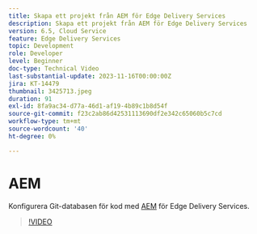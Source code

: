 ```yaml
---
title: Skapa ett projekt från AEM för Edge Delivery Services
description: Skapa ett projekt från AEM för Edge Delivery Services
version: 6.5, Cloud Service
feature: Edge Delivery Services
topic: Development
role: Developer
level: Beginner
doc-type: Technical Video
last-substantial-update: 2023-11-16T00:00:00Z
jira: KT-14479
thumbnail: 3425713.jpeg
duration: 91
exl-id: 8fa9ac34-d77a-46d1-af19-4b89c1b8d54f
source-git-commit: f23c2ab86d42531113690df2e342c65060b5c7cd
workflow-type: tm+mt
source-wordcount: '40'
ht-degree: 0%

---
```


# AEM

Konfigurera Git-databasen för kod med [AEM](https://github.com/adobe/aem-boilerplate) för Edge Delivery Services.

>[!VIDEO](https://video.tv.adobe.com/v/3425713/?learn=on)
